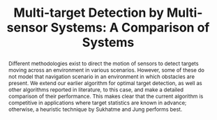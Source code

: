 ---
layout: project-page-new
title: "Multi-target Detection by Multi-sensor Systems: A Comparison of Systems"
authors:
  - name: Ganesh P K
    sup: #
  - name: K Madhava Krishna
    sup: #
  - name: Paulo Menezes
    sup: #
affiliations:
  - name: Robotics Research Center, IIIT Hyderabad, India
    link: https://robotics.iiit.ac.in
    sup: #
  - name: Inst. of Robotics & Systems, Univ. of Coimbra, Coimbra, Portugal
    link: #
    sup: #
permalink: publications/2006/K_Multi-target-Detection
abstract: "Different methodologies exist to direct the motion of sensors to detect targets moving across an environment in various scenarios. However, some of these do not model that navigation scenario in an environment in which obstacles are present. We extend our earlier algorithm for optimal target detection, as well as other algorithms reported in literature, to this case, and make a detailed comparison of their performance. This makes clear that the current algorithm is  competitive in applications where target statistics are known in advance; otherwise, a heuristic technique by Sukhatme and Jung performs best."
paper: https://robotics.iiit.ac.in/uploads/Main/Publications/2006_2.pdf
# iframe: https://www.youtube.com/embed/jhjskX4FQwA

---